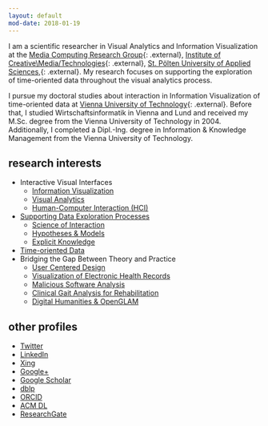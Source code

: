 ```yaml
---
layout: default
mod-date: 2018-01-19
---
```


I am a scientific researcher in Visual Analytics and Information Visualization at the
[Media Computing Research Group](http://mc.fhstp.ac.at/){: .external},
[Institute of Creative\Media/Technologies](http://english.fhstp.ac.at/research/institutes_areas/media_technologies){: .external},
[St.&nbsp;P&ouml;lten University of Applied Sciences,](http://english.fhstp.ac.at/){: .external}.
My research focuses on supporting the exploration of time-oriented data throughout the visual analytics process.
<!-- where I am involved in the basic research project KAVA-Time
funded by the Austrian Science Fund (FWF) and other
[research activities in Information Visualization and Visual Analytics](research.html). -->
<!-- Furthermore, I supervise student projects, seminars, and theses at the
[Information Engineering Group](http://ieg.ifs.tuwien.ac.at/){: .external},
<!-- <a href="http://www.isis.tuwien.ac.at" class="external">Institute of Software Technology &amp; Interactive Systems</a>,
[Vienna University of Technology](http://www.tuwien.ac.at/){: .external}.-->
I pursue my doctoral studies about interaction in Information Visualization of time-oriented data at
[Vienna University of Technology](http://www.informatik.tuwien.ac.at/){: .external}.
Before that, I studied Wirtschaftsinformatik in Vienna and Lund
and received my M.Sc. degree from the Vienna University of Technology in 2004.
Additionally, I completed a Dipl.-Ing. degree in Information &amp; Knowledge Management from the Vienna University of Technology.

## research interests

<ul>
    <li>Interactive Visual Interfaces
    <ul>
	<li><a
	href="http://www.infovis-wiki.net/index.php/Information_Visualization"
	class="external">Information Visualization</a>
	</li>
	<li><a
	href="http://www.infovis-wiki.net/index.php/Visual_Analytics"
	class="external">Visual Analytics</a></li>
	<li><a
	href="http://www.infovis-wiki.net/index.php/HCI_%28Human-Computer_Interaction%29"
	class="external">Human-Computer Interaction (HCI)</a></li>
    </ul>
    </li>
    <li><a
    href="http://www.infovis-wiki.net/index.php/Visual_Exploration"
    class="external">Supporting Data Exploration Processes</a>
    <ul>
	<li><a
	href="http://www.infovis-wiki.net/index.php/Visual_Analytics"
	class="external">Science of Interaction</a></li>
	<li><a href="http://www.cvast.tuwien.ac.at/ieg-projects/hypovis" class="external">Hypotheses &amp; Models</a></li>
	<li><a href="http://mc.fhstp.ac.at/projects/kava-time" class="external">Explicit Knowledge</a></li>
    </ul></li>
    <li><a href="http://www.timeviz.net/"
    class="external">Time-oriented Data</a></li>
    <li>Bridging the Gap Between Theory and Practice
    <ul>
	<li><a
	href="http://ieg.ifs.tuwien.ac.at/projects/VisuExplore/"
	class="external">User Centered Design</a>
	</li>
	<li><a href="http://dx.doi.org/10.1561/1100000039" class="external">Visualization of Electronic Health Records</a></li>
	<li><a href="http://dx.doi.org/10.2312/eurovisstar.20151114" class="external">Malicious Software Analysis</a></li>
	<li><a href="https://arxiv.org/abs/1707.06105" class="external">Clinical Gait Analysis for Rehabilitation</a></li>
	<li><a href="http://ceur-ws.org/Vol-2009/fmt-proceedings-2017-paper12.pdf" class="external">Digital Humanities &amp; OpenGLAM</a></li>
	<!-- <li>Business Intelligence</li> -->
    </ul>
    </li>
    <!-- <li>
    <ul>
    <li></li>
    <li></li>
    </ul>
</li>-->
</ul>

## other profiles

<ul class="horizontal">
    <li><a rel="me" href="https://twitter.com/alexrindvis" class="external">Twitter</a></li>
    <li><a rel="me" href="http://at.linkedin.com/in/alexrind" class="external">LinkedIn</a></li>
    <li><a rel="me" href="https://www.xing.com/profile/Alexander_Rind" class="external">Xing</a></li>
    <li><a rel="me" href="https://profiles.google.com/100502536782063406186" class="external">Google+</a></li>
    <li><a rel="me" href="http://scholar.google.com/citations?user=R48XMTYAAAAJ" class="external">Google Scholar</a></li>
    <li><a rel="me" href="http://www.informatik.uni-trier.de/~ley/db/indices/a-tree/r/Rind:Alexander.html" class="external">dblp</a></li>
    <li><a rel="me" href="http://orcid.org/0000-0001-8788-4600" class="external">ORCID</a></li>
    <li><a rel="me" href="http://dl.acm.org/author_page.cfm?id=81488671213&role=Author" class="external">ACM&nbsp;DL</a></li>
    <li><a rel="me" href="https://www.researchgate.net/profile/Alexander_Rind" class="external">ResearchGate</a></li>
</ul>
